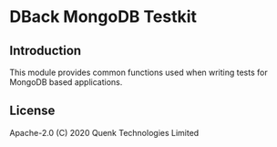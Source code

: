 # DBack MongoDB Testkit

## Introduction
This module provides common functions used when writing tests for MongoDB based applications.

## License
Apache-2.0 (C) 2020 Quenk Technologies Limited
